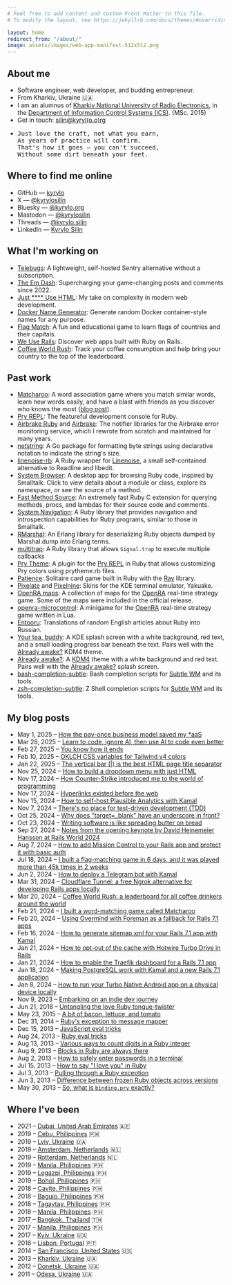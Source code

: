 ```yaml
---
# Feel free to add content and custom Front Matter to this file.
# To modify the layout, see https://jekyllrb.com/docs/themes/#overriding-theme-defaults

layout: home
redirect_from: "/about/"
image: assets/images/web-app-manifest-512x512.png
---
```


<section>
  <h2>About me</h2>

  <ul>
    <li>Software engineer, web developer, and budding entrepreneur.</li>
    <li>
      From Kharkiv, Ukraine 🇺🇦
    </li>
    <li>
      I am an alumnus of <a href="https://nure.ua/en">Kharkiv National University of Radio Electronics</a>, in the <a href="https://nure.ua/en/department/department-of-information-control-system-ics">Department of Information Control Systems (ICS)</a>. (MSc. 2015)
    </li>
    <li>Get in touch: <a href="mailto:silin@kyrylo.org">silin@kyryl(o.o)rg</a></li>
    <li>
    <pre>Just love the craft, not what you earn,
As years of practice will confirm.
That's how it goes — you can't succeed,
Without some dirt beneath your feet.</pre>
    </li>

  </ul>
</section>

<section>
  <h2>
    Where to find me online
  </h2>

  <ul>
    <li>
      GitHub &mdash; <a href="https://github.com/kyrylo">kyrylo</a>
    </li>
    <li>X &mdash; <a href="https://x.com/kyrylosilin">@kyrylosilin</a></li>
    <li>Bluesky &mdash; <a href="https://bsky.app/profile/kyrylo.org">@kyrylo.org</a></li>
    <li>Mastodon &mdash; <a href="https://mastodon.social/@kyrylosilin">@kyrylosilin</a></li>
    <li>Threads &mdash; <a href="https://www.threads.com/@kyrylo.silin">@kyrylo.silin</a></li>
    <li>LinkedIn &mdash; <a href="https://www.linkedin.com/in/kyrylo-silin/">Kyrylo Silin</a></li>
  </ul>
</section>

<section>
  <h2>What I'm working on</h2>

  <ul>
    <li>
      <a href="https://telebugs.com">Telebugs</a>: A lightweight, self-hosted Sentry alternative without a subscription.
    </li>
     <li>
      <a href="https://the-em-dash.com">The Em Dash</a>: Supercharging your game-changing posts and comments since 2022.
    </li>
    <li>
      <a href="https://justfuckingusehtml.com">Just **** Use HTML</a>: My take on complexity in modern web development.
    </li>
    <li>
      <a href="https://dockernamegenerator.com">Docker Name Generator</a>: Generate random Docker container-style names for any purpose.
    </li>
    <li>
      <a href="https://flagmatch.com">Flag Match</a>: A fun and educational game to learn flags of countries and their capitals.
    </li>
    <li>
      <a href="https://weuserails.com">We Use Rails</a>: Discover web apps built with Ruby on Rails.
    </li>
    <li>
      <a href="https://coffeeworldrush.com">Coffee World Rush</a>: Track your coffee consumption and help bring your country to the top of the leaderboard.
    </li>
  </ul>
</section>

<section>
  <h2>Past work</h2>

  <ul>
    <li>
      <a href="https://matcharoo.app">Matcharoo</a>: A word association game where you match similar words, learn new words easily, and have a blast with friends as you discover who knows the most (<a href="{% post_url 2024-02-21-i-built-a-word-matching-game-called-matcharoo %}">blog post</a>).
    </li>
    <li>
      <a href="https://pry.github.io/">Pry REPL</a>: The featureful development console for Ruby.
    </li>
    <li>
      <a href="https://github.com/airbrake/airbrake-ruby">Airbrake Ruby</a> and <a href="https://github.com/airbrake/airbrake">Airbrake</a>: The notifier libraries for the Airbrake error monitoring service, which I rewrote from scratch and maintained for many years.
    </li>
    <li>
      <a href="https://github.com/kyrylo/netstring">netstring</a>: A Go package for formatting byte strings using declarative notation to indicate the string's size.
    </li>
    <li>
      <a href="https://github.com/kyrylo/linenoise-rb">linenoise-rb</a>: A Ruby wrapper for <a href="https://github.com/antirez/linenoise">Linenoise</a>, a small self-contained alternative to Readline and libedit.
    </li>
    <li>
      <a href="https://github.com/kyrylo/system_browser_client">System Browser</a>: A desktop app for browsing Ruby code, inspired by Smalltalk. Click to view details about a module or class, explore its namespace, or see the source of a method.
    </li>
    <li>
      <a href="https://github.com/kyrylo/fast_method_source">Fast Method Source</a>: An extremely fast Ruby C extension for querying methods, procs, and lambdas for their source code and comments.
    </li>
    <li>
      <a href="https://github.com/kyrylo/system_navigation">System Navigation</a>: A Ruby library that provides navigation and introspection capabilities for Ruby programs, similar to those in Smalltalk.
    </li>
    <li>
      <a href="https://github.com/kyrylo/rmarshal">RMarshal</a>: An Erlang library for deserializing Ruby objects dumped by Marshal.dump into Erlang terms.
    </li>
    <li>
      <a href="https://github.com/kyrylo/multitrap">multitrap</a>: A Ruby library that allows <code>Signal.trap</code> to execute multiple callbacks
    </li>
    <li>
      <a href="https://github.com/kyrylo/pry-theme">Pry Theme</a>: A plugin for the <a href="https://pry.github.io">Pry REPL</a> in Ruby that allows customizing Pry colors using prytheme.rb files.
    </li>
    <li>
      <a href="https://github.com/kyrylo/patience">Patience</a>: Solitaire card game built in Ruby with the <a href="https://github.com/Mon-Ouie/ray">Ray</a> library.
    </li>
    <li>
      <a href="https://store.kde.org/p/1106257">Pixelate</a> and <a href="https://store.kde.org/p/1106254">Pixelnine</a>: Skins for the KDE terminal emulator, <a class="https://apps.kde.org/yakuake/">Yakuake</a>.
    </li>
    <li>
      <a href="https://github.com/kyrylo/oramaps">OpenRA maps</a>: A collection of maps for the <a href="https://www.openra.net/">OpenRA</a> real-time strategy game. Some of the maps were included in the official release.
    </li>
    <li>
      <a href="https://github.com/kyrylo/openra-microcontrol">openra-microcontrol</a>: A minigame for the <a href="https://www.openra.net/">OpenRA</a> real-time strategy game written in Lua.
    </li>
    <li>
      <a href="https://github.com/kyrylo/entooru">Entooru</a>: Translations of random English articles about Ruby into Russian.
    </li>
    <li>
      <a href="https://store.kde.org/p/1000580">Your tea, buddy</a>: A KDE splash screen with a white background, red text, and a small loading progress bar beneath the text. Pairs well with the <a href="https://store.kde.org/p/997993">Already awake?</a> KDM4 theme.
    </li>
    <li>
      <a href="https://store.kde.org/p/997993">Already awake?</a>: A <a href="https://en.wikipedia.org/wiki/KDE_Display_Manager">KDM4</a> theme with a white background and red text. Pairs well with the  <a href="https://store.kde.org/p/1000580">Already awake?</a> splash screen.
    </li>
    <li>
      <a href="https://github.com/kyrylo/bash-completion-subtle">bash-completion-subtle</a>: Bash completion scripts for <a href="https://subforge.org/projects/subtle">Subtle WM</a> and its tools.
    </li>
    <li>
      <a href="https://github.com/kyrylo/zsh-completion-subtle">zsh-completion-subtle</a>: Z Shell completion scripts for <a href="https://subforge.org/projects/subtle">Subtle WM</a> and its tools.
    </li>
  </ul>
</section>

<section>
  <h2>My blog posts</h2>

  <ul>
    <li>
      May 1, 2025 &ndash;
      <a href="{% post_url 2025-05-01-how-the-pay-once-business-model-saved-my-*aas %}">
        How the pay-once business model saved my *aaS
      </a>
    </li>
    <li>
      Mar 28, 2025 &ndash; <a href="{% post_url 2025-03-28-learn-to-code-ignore-ai-then-use-ai-to-code-even-better %}">
        Learn to code, ignore AI, then use AI to code even better
      </a>
    </li>
    <li>
      Feb 27, 2025 &ndash; <a href="{% post_url 2025-02-27-you-know-how-it-ends %}">
        You know how it ends
      </a>
    </li>
    <li>
      Feb 10, 2025 &ndash; <a href="{% post_url 2025-02-10-oklch-css-variables-for-tailwind-v4-colors %}">
        OKLCH CSS variables for Tailwind v4 colors
      </a>
    </li>
    <li>
      Jan 22, 2025 &ndash; <a href="{% post_url 2025-01-22-the-vertical-bar-is-the-best-html-page-title-separator %}">
        The vertical bar (|) is the best HTML page title separator
      </a>
    </li>
    <li>
      Nov 25, 2024 &ndash; <a href="{% post_url 2024-11-25-how-to-build-a-dropdown-menu-with-just-html %}">
        How to build a dropdown menu with just HTML
      </a>
    </li>
    <li>
      Nov 17, 2024 &ndash; <a href="{% post_url 2024-11-17-how-counter-strike-introduced-me-to-the-world-of-programming %}">How Counter-Strike introduced me to the world of programming</a>
    </li>
    <li>
      Nov 17, 2024 &ndash; <a href="{% post_url 2024-11-17-hyperlinks-existed-before-the-web %}">Hyperlinks existed before the web</a>
    </li>
    <li>
      Nov 15, 2024 &ndash; <a href="{% post_url 2024-11-15-how-to-self-host-plausible-analytics-with-kamal %}">How to self-host Plausible Analytics with Kamal</a>
    </li>
    <li>
      Nov 7, 2024 &ndash; <a href="{% post_url 2024-10-30-theres-no-place-for-test-driven-development-tdd %}">There's no place for test-driven development (TDD)</a>
    </li>
    <li>
      Oct 25, 2024 &ndash; <a href="{% post_url 2024-10-25-why-does-target-blank-have-an-underscore-in-front %}">Why does "target=_blank" have an underscore in front?</a>
    </li>
    <li>
      Oct 23, 2024 &ndash; <a href="{% post_url 2024-10-23-writing-software-is-like-spreading-butter-on-bread %}">Writing software is like spreading butter on bread</a>
    </li>
    <li>
      Sep 27, 2024 &ndash; <a href="{% post_url 2024-09-27-notes-from-the-opening-keynote-by-david-heinemeier-hansson-at-rails-world-2024 %}">Notes from the opening keynote by David Heinemeier Hansson at Rails World 2024</a>
    </li>
    <li>Aug 7, 2024 &ndash; <a href="{% post_url 2024-08-07-how-to-add-mission-control-to-your-rails-app-and-protect-it-with-basic-auth %}">How to add Mission Control to your Rails app and protect it with basic auth</a></li>
    <li>Jul 18, 2024 &ndash; <a href="{% post_url 2024-07-18-i-built-a-flag-matching-game-in-6-days-and-it-was-played-more-than-45-times-in-2-weeks %}">I built a flag-matching game in 6 days, and it was played more than 45k times in 2 weeks</a></li>
    <li>Jun 2, 2024 &ndash; <a href="{% post_url 2024-06-02-how-to-deploy-a-telegram-bot-with-kamal %}">How to deploy a Telegram bot with Kamal</a></li>
    <li>Mar 31, 2024 &ndash; <a href="{% post_url 2024-03-31-cloudflare-tunnel-a-free-ngrok-alternative-for-developing-rails-apps-locally %}">Cloudflare Tunnel: a free Ngrok alternative for developing Rails apps locally</a></li>
    <li>Mar 20, 2024 &ndash; <a href="{% post_url 2024-03-20-coffee-world-rush-a-leaderboard-for-all-coffee-drinkers-around-the-world %}">Coffee World Rush: a leaderboard for all coffee drinkers around the world</a></li>
    <li>Feb 21, 2024 &ndash; <a href="{% post_url 2024-02-21-i-built-a-word-matching-game-called-matcharoo %}">I built a word-matching game called Matcharoo</a></li>
    <li>Feb 20, 2024 &ndash; <a href="{% post_url 2024-02-20-using-overmind-with-foreman-as-a-fallback-for-rails-7-1-apps %}">Using Overmind with Foreman as a fallback for Rails 7.1 apps</a></li>
    <li>Feb 16, 2024 &ndash; <a href="{% post_url 2024-02-16-how-to-generate-sitemap-xml-for-your-rails-7-1-app-with-kamal %}">How to generate sitemap.xml for your Rails 7.1 app with Kamal</a></li>
    <li>Jan 21, 2024 &ndash; <a href="{% post_url 2024-01-21-how-to-opt-out-of-the-cache-with-hotwire-turbo-drive-in-rails %}">How to opt-out of the cache with Hotwire Turbo Drive in Rails</a></li>
    <li>Jan 21, 2024 &ndash; <a href="{% post_url 2024-01-21-how-to-enable-the-traefik-dashboard-for-a-rails-7-1-app %}">How to enable the Traefik dashboard for a Rails 7.1 app</a></li>
    <li>Jan 18, 2024 &ndash; <a href="{% post_url 2024-01-18-making-postgresql-work-with-kamal-and-a-new-rails-7-1-application %}">Making PostgreSQL work with Kamal and a new Rails 7.1 application</a></li>
    <li>Jan 8, 2024 &ndash; <a href="{% post_url 2024-01-08-how-to-run-your-turbo-native-android-app-on-a-physical-device-locally %}">How to run your Turbo Native Android app on a physical device locally</a></li>
    <li>Nov 9, 2023 &ndash; <a href="{% post_url 2023-11-09-embarking-on-an-indie-dev-journey %}">Embarking on an indie dev journey</a></li>
    <li>Jun 21, 2018 &ndash; <a href="{% post_url 2018-06-21-untangling-the-love-ruby-tongue-twister %}">Untangling the love Ruby tongue-twister</a></li>
    <li>May 23, 2015 &ndash; <a href="{% post_url 2015-05-23-a-bit-of-bacon-lettuce-and-tomato %}">A bit of bacon, lettuce, and tomato</a></li>
    <li>Dec 31, 2014 &ndash; <a href="{% post_url 2014-12-31-rubys-exception-to-message-mapper %}">Ruby's exception to message mapper</a></li>
    <li>Dec 15, 2013 &ndash; <a href="{% post_url 2013-12-15-javascript-eval-tricks %}">JavaScript eval tricks</a></li>
    <li>Aug 24, 2013 &ndash; <a href="{% post_url 2013-08-24-ruby-eval-tricks %}">Ruby eval tricks</a></li>
    <li>Aug 13, 2013 &ndash; <a href="{% post_url 2013-08-13-various-ways-to-count-digits-in-a-ruby-integer %}">Various ways to count digits in a Ruby integer</a></li>
    <li>Aug 9, 2013 &ndash; <a href="{% post_url 2013-08-09-blocks-in-ruby-are-always-there %}">Blocks in Ruby are always there</a></li>
    <li>Aug 2, 2013 &ndash; <a href="{% post_url 2013-08-02-how-to-safely-enter-passwords-in-a-terminal %}">How to safely enter passwords in a terminal</a></li>
    <li>Jul 15, 2013 &ndash; <a href="{% post_url 2013-07-15-how-to-say-i-love-you-in-ruby %}">How to say "I love you" in Ruby</a></li>
    <li>Jul 3, 2013 &ndash; <a href="{% post_url 2013-07-03-pulling-through-a-ruby-exception %}">Pulling through a Ruby exception</a></li>
    <li>Jun 3, 2013 &ndash; <a href="{% post_url 2013-06-03-difference-between-frozen-ruby-objects-across-versions %}">Difference between frozen Ruby objects across versions</a></li>
    <li>May 30, 2013 &ndash; <a href="{% post_url 2013-05-30-so-what-is-binding-pry-exactly %}">So, what is <code>binding.pry</code> exactly?</a></li>
  </ul>
</section>

<section>
  <h2>
    Where I've been
  </h2>

  <ul>
    <li>
      2021 &ndash; <a href="{% post_url 2021-02-24-dubai %}">Dubai, United Arab Emirates</a> 🇦🇪
    </li>
    <li>
      2019 &ndash; <a href="{% post_url 2019-08-24-cebu-my-longest-journey-abroad-so-far %}">Cebu, Philippines</a> 🇵🇭
    </li>
    <li>
      2019 &ndash; <a href="{% post_url 2019-07-21-lviv %}">Lviv, Ukraine</a> 🇺🇦
    </li>
    <li>
      2019 &ndash; <a href="{% post_url 2019-06-23-amsterdam %}">Amsterdam, Netherlands</a> 🇳🇱
    </li>
    <li>
      2019 &ndash; <a href="{% post_url 2019-06-19-rotterdam %}">Rotterdam, Netherlands</a> 🇳🇱
    </li>
    <li>
      2019 &ndash; <a href="{% post_url 2019-01-26-manila-christmas-and-my-future-prospects %}">Manila, Philippines</a> 🇵🇭
    </li>
    <li>
      2019 &ndash; <a href="{% post_url 2019-01-19-legazpi %}">Legazpi, Philippines</a> 🇵🇭
    </li>
    <li>
      2019 &ndash; <a href="{% post_url 2019-01-05-bohol %}">Bohol, Philippines</a> 🇵🇭
    </li>
    <li>
      2018 &ndash; <a href="{% post_url 2018-09-30-cavite-province %}">Cavite, Philippines</a> 🇵🇭
    </li>
    <li>
      2018 &ndash; <a href="{% post_url 2018-09-01-baguio %}">Baguio, Philippines</a> 🇵🇭
    </li>
    <li>
      2018 &ndash; <a href="{% post_url 2018-02-07-tagaytay %}">Tagaytay, Philippines</a> 🇵🇭
    </li>
    <li>
      2018 &ndash; <a href="{% post_url 2018-01-10-manila %}">Manila, Philippines</a> 🇵🇭
    </li>
    <li>
      2017 &ndash; <a href="{% post_url 2017-12-10-bangkok %}">Bangkok, Thailand</a> 🇹🇭
    </li>
    <li>
      2017 &ndash; <a href="{% post_url 2017-08-01-manila-first-impressions-food-life-and-traffic-in-the-philippines %}">Manila, Philippines</a> 🇵🇭
    </li>
    <li>
      2017 &ndash; <a href="{% post_url 2017-02-03-kyiv-trip %}">Kyiv, Ukraine</a> 🇺🇦
    </li>
    <li>
      2016 &ndash; <a href="{% post_url 2016-09-12-lisbon-business-trip %}">Lisbon, Portugal</a> 🇵🇹
    </li>
    <li>
      2014 &ndash; <a href="{% post_url 2014-07-11-internship-in-san-francisco %}">San Francisco, United States</a> 🇺🇸
    </li>
    <li>
      2013 &ndash; <a href="{% post_url 2013-04-12-how-i-cycled-to-a-football-match-between-metalist-and-etm-in-vysoky %}">Kharkiv, Ukraine</a> 🇺🇦
    </li>
    <li>
      2012 &ndash; <a href="{% post_url 2012-08-01-euro-2012-ukraine-england-my-trip-to-donetsk %}">Donetsk, Ukraine</a> 🇺🇦
    </li>
    <li>
      2011 &ndash; <a href="{% post_url 2011-08-22-how-i-went-to-it-jam-2011-in-odesa %}">Odesa, Ukraine</a> 🇺🇦
    </li>
  </ul>
</section>
